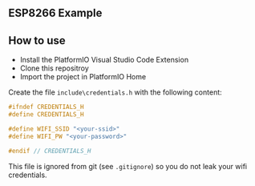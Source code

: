 ## ESP8266 Example

## How to use

- Install the PlatformIO Visual Studio Code Extension
- Clone this repositroy
- Import the project in PlatformIO Home

Create the file `include\credentials.h` with the following content:

```cpp
#ifndef CREDENTIALS_H
#define CREDENTIALS_H

#define WIFI_SSID "<your-ssid>"
#define WIFI_PW "<your-password>"

#endif // CREDENTIALS_H
```

This file is ignored from git (see `.gitignore`) so you do not leak your wifi credentials.
